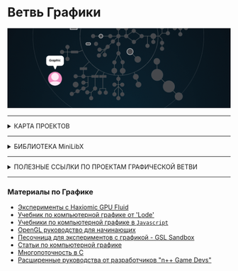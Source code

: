 # Ветвь Графики


![graphic branch](./graphic.gif)


---------------------------------------------------------------------


<details>
<summary> КАРТА ПРОЕКТОВ </summary>

![map Holy_Graph](../Holy_Graph.png)

</details>


---------------------------------------------------------------------


<details>
<summary> БИБЛИОТЕКА MiniLibX </summary>

 </br>

`MiniLibX` - это простая библиотека отрисовки графики интерфейса `X-Window`/`Cocoa`, используемая студентами Школы 42 для решения проектов `ветки Графики`.

Она предостовляет возможность создания графического программного обеспечения без каких-либо знаний в области программирования `X-Window`. Библиотека обеспечивает инструментами для простого создание окна, рисования, управления изображениями, а так же управления основными событиями(нажатия клавиатуры, движение мыши).

## УСТАНОВКА MiniLibX НА LINUX

Для решения проектов ветки Графики вам понадибится библиотека для отрисовки графики.

На компьютерах в Школе 42 эта библиотека уже установлена по умолчанию. 

Но если вы решаететь проекты из дома используя `Linux` то вам нужно будет установить эту библиотеку самому, за несколько простых шагов используя по очереди в вашем терминале эти команды:

```
sudo apt update
sudo apt-get install -y libglu1-mesa-dev
sudo apt-get install -y freeglut3-dev
sudo apt-get install -y mesa-common-dev
sudo apt-get install -y libxext-dev
sudo apt-get install -y libxrandr-dev
sudo apt-get install -y libx11-dev
sudo apt-get install -y libbsd-dev 
sudo apt-get install -y libssl-dev

cd /usr/local/man/
sudo mkdir man1
cd ~
git clone https://github.com/42Paris/minilibx-linux.git
cd minilibx-linux
make

sudo cp man/man1/* /usr/local/man/man1/
sudo cp libmlx.a /usr/local/lib/
sudo cp mlx.h /usr/local/include/
```

> При сборке `make` может вывести множество предупреждений, но это не значит, что оно не работает!

> Чтобы посмотреть страницу руководства MiniLibX откройте ссылки ниже или используйте в терминале команду: `man mlx`


## РУКОВОДСТВА ПО БИБЛИОТЕКЕ MiniLibX :

* [mlx](./minilibx_(library_for_solving_projects_of_this_branch)/man_mlx.md) - описание библиотеки;
* [mlx_new_window](./minilibx_(library_for_solving_projects_of_this_branch)/man_mlx_new_window.md) - управление окнами;
* [mlx_pixel_put](./minilibx_(library_for_solving_projects_of_this_branch)/man_mlx_pixel_put.md) - вывод пикселей и рисование внутри окна;
* [mlx_new_image](./minilibx_(library_for_solving_projects_of_this_branch)/man_mlx_new_image.md) - манипулирование изображениями;
* [Руководство по использованию изображений в minilibX](./minilibx_(library_for_solving_projects_of_this_branch)/how_use_images_in_mimilibx.md)
* [mlx_loop](./minilibx_(library_for_solving_projects_of_this_branch)/man_mlx_loop.md) - обработка событий клавиатуры или мыши;


## ЛИНКОВКА С БИБЛИОТЕКОЙ MiniLibX

Чтобы использовать функции `MiniLibX`, вам необходимо связать свое программное обеспечение с несколькими библиотеками, включая саму библиотеку `MiniLibX`. Для этого при компиляции проекта используйте флаги `-lbsd -lmlx -lXext -lX11` во время линковки. Пример:

		gcc -Wall -Wextra -Werror main.c -lbsd -lmlx -lXext -lX11

или следующие:

		gcc -Wall -Wextra -Werror main.c -lmlx -lXext -lX11


Если вам потребуется указать путь к этим библиотекам, используйте флаг `-L`.

		gcc main.c -L/usr/X11/lib /usr/X11/lib/libmlx.a -lXext -lX11


> Чтобы использовать функции `MiniLibX` на `macOS`, вам будет нужно связать свое программное обеспечение не только с библиотекой MiniLibX но и с несколькими системными фреймворками:
> 
>		gcc -Wall -Wextra -Werror main.c -lmlx -framework OpenGL -framework AppKit

## ИСТОЧНИКИ:

  * [Домашний репозиторий библиотеки minilibx](https://github.com/42Paris/minilibx-linux)
  * [Установка библиотеки minilibX](https://achedeuzot.me/2014/12/20/installer-la-minilibx/)
  * [Руководство по библиотеке `miniLibX`](https://harm-smits.github.io/42docs/libs/minilibx)
  * [Руководство по использованию изображений в minilibX](how_use_images_in_mimilibx.md)


</details>




---------------------------------------------------------------------



<details>
<summary> ПОЛЕЗНЫЕ ССЫЛКИ ПО ПРОЕКТАМ ГРАФИЧЕСКОЙ ВЕТВИ </summary>

 </br>


## fdf (ft_wireframe)

> РАСТЕРИЗАЦИЯ И ОТОБРАЖЕНИЕ КАРКАСА ИЗ ФАЙЛА

* Формат `XPM` и `BMP` - вы должны уметь загружать изображения и сохранять их в стандартном формате:
  - [Формат `X PixMap`(XPM)](https://en.wikipedia.org/wiki/X_PixMap)
  - [Формат `BMP`](https://en.wikipedia.org/wiki/BMP_file_format)
  - [Конвертёр `XMP`](https://www.online-utility.org/image/convert/to/XMP)
  - [Создание "BMP" изображений на чистом "C"](https://stackoverflow.com/a/47785639)
  - [Формат BMP на StackOverflow](https://stackoverflow.com/questions/2654480/writing-bmp-image-in-pure-c-c-without-other-libraries)
  - [Объяснение формата BMP](https://web.archive.org/web/20080912171714/http://www.fortunecity.com/skyscraper/windows/364/bmpffrmt.html)
  - [документация по функции open()](https://man7.org/linux/man-pages/man2/open.2.html)
  - [Использование режима аргумента "O_CREAT"](https://stackoverflow.com/a/28466757)
* [Изучение компьютерной графики с нуля на `Scratchapixel.com`](https://www.scratchapixel.com/)
* [ВИДЕО ПО ЛИНЕЙНОЙ АЛГЕБРЕ [RU]](https://www.youtube.com/channel/UC6hAYNOWMmuqOBvFOuAFKwA)
* [ЛИНЕЙНАЯ АЛГЕБРА ДЛЯ РАЗРАБОТЧИКОВ ИГР [RU]](https://habr.com/ru/post/131931/)
* [Сущность линейной алгебры](https://www.youtube.com/playlist?list=PLZHQObOWTQDPD3MizzM2xVFitgF8hE_ab)
* [Вектор](https://www.khanacademy.org/math/linear-algebra/vectors-and-spaces/vectors/v/vector-introduction-linear-algebra)
* [Линейные комбинации и промежутки векторов](https://www.khanacademy.org/math/linear-algebra/vectors-and-spaces/linear-combinations/v/linear-combinations-and-span)
* [Вращение матрицы](https://en.wikipedia.org/wiki/Rotation_matrix)
* [Руководство по Перспективной проекции и трансформации](./books_for_graphics/perspective_projection.pdf)
* [Ecere 3D Coding Black Hole Tutorial](http://www.ecere.com/3dbhole/)
* [Алгоритм рисования линий DDA](https://www.youtube.com/watch?v=W5P8GlaEOSI)
* [Цифровой дифференциальный анализатор](https://en.wikipedia.org/wiki/Digital_differential_analyzer_(graphics_algorithm))
* [Алгоритм](https://www.geeksforgeeks.org/bresenhams-line-generation-algorithm/) рисования линии Брезенхема и [[видео с алгоритмом]](https://www.youtube.com/watch?v=RGB-wlatStc)
* [Линейный алгоритм Брезенхема - Википедия](https://en.wikipedia.org/wiki/Bresenham%27s_line_algorithm)
* [Математика для цветового градиента](https://stackoverflow.com/questions/12554614/maths-for-color-gradient)
* [Обнаружение видимой поверхности](https://www.tutorialspoint.com/computer_graphics/visible_surface_detection.htm)
* [3D Вращение](https://behreajj.medium.com/3d-rotations-in-processing-vectors-matrices-quaternions-10e2fed5f0a3)
* [Матрицы предварительного расчета](https://www.khanacademy.org/math/precalculus/precalc-matrices)
* [Линейная интерполяция](https://en.wikipedia.org/wiki/Linear_interpolation)
* [Кривая `Лиссажу`](https://en.wikipedia.org/wiki/Lissajous_curve)
* [Линейный алгоритм Сяолинь Ву](https://en.wikipedia.org/wiki/Xiaolin_Wu%27s_line_algorithm)
* [Матрицы в математике](https://en.wikipedia.org/wiki/Matrix_(mathematics))
* [Преобразования матриц - OpenGL](https://open.gl/transformations)
* [Введение в Матрицы](https://www.khanacademy.org/math/precalculus/x9e81a4f98389efdf:matrices/x9e81a4f98389efdf:mat-intro/v/introduction-to-the-matrix)
* [Преобразование в 3D](https://www.cs.uic.edu/~jbell/CourseNotes/ComputerGraphics/3DTransforms.html)


## fract`ol (ft_fractal)

> ВИЗУАЛИЗАЦИЯ `ТРИПОВОГО` НАБОРА ФРАКТАЛОВ - `Mandelbrot` & `Julia`

* [Действительные, мнимые, комплексные числа.](https://www.wikihow.com/Plot-the-Mandelbrot-Set-By-Hand)
Найдите мнимые числа. Добавьте числа в функцию для Мандельброта.
* [Ниже макрос для формулы, который может быть полезен. Масштабируйте диапазон до известного минимума и максимума](https://stackoverflow.com/questions/5294955/how-to-scale-down-a-range-of-numbers-with-a-known-min-and-max-value)
* [Множества `Julia` и `Mandelbrot`. Руководство](https://lodev.org/cgtutor/juliamandelbrot.html)
* [Понимание множеств `Julia` и `Mandelbrot` - Карл Симс](http://www.karlsims.com/julia.html)
* [Рисование множества Мандельброта вручную](https://www.wikihow.com/Plot-the-Mandelbrot-Set-By-Hand)
* [Учебник по множеству `Mandelbrot`](https://jonisalonen.com/2013/lets-draw-the-mandelbrot-set/)
* [Фрактал `Julia` (Википедия)](https://en.wikipedia.org/wiki/Julia_set)
* [Альтернативные фракталы: 4d `Julia`](http://www.relativitybook.com/CoolStuff/julia_set_4d.html)
* [Код отрисовки `Julia`](https://stackoverflow.com/questions/33978167/julia-set-rendering-code)
* [Фрактал `Apollony`](https://prezi.com/k91ydacvfjqp/apollonian-gasket-fractal/)
* [Фрактал  Аполлония Пергского - `Apollony` (Википедия)](https://en.wikipedia.org/wiki/Apollonian_gasket)
* [Серпинский ковер - Википедия](https://en.wikipedia.org/wiki/Sierpi%C5%84ski_carpet)
* [Альтернативные фракталы](http://www.relativitybook.com/CoolStuff/julia_set.html)
* [Анимированный фрактал в реальном времени всего из 32 строк кода Javascript](http://slicker.me/fractals/animate.htm)
* [Видео по вселеной фракталов](http://www.fractal-animation.net/ufvp.html)
* [Фрактальное вдохновение на 'Deviantart'](https://www.deviantart.com/lyc/gallery)
* [Гиперсложные фракталы](http://bugman123.com/Hypercomplex/)
* [Альтернативные фракталы: наглядное руководство по фрактальной геометрии и дизайну](https://books.google.co.uk/books?id=SJRNoOaXs2wC)
* [Эксперименты со фракталами](https://github.com/foobar167/fractals)
* [Бесконечное деление конгруэнтных сходств](http://www.benpadiah.com/MISC_diagrams/pages/equations/holognomon.html)
* [Масштабирование диапазона до известного минимума и максимума](https://stackoverflow.com/questions/5294955/how-to-scale-down-a-range-of-numbers-with-a-known-min-and-max-value)
* [Примеры рекурсии на `Java`]()
* [Bugman123](http://bugman123.com/index.html)


## rt_v1 (miniRT)

> СОЗДАНИЕ ТРАССИРОВЩИКА ЛУЧЕЙ

* [Лекция 'Калифорнийского университета' в 'Дэвисе': 49 минут](https://www.youtube.com/watch?v=Ahp6LDQnK4Y)
* [Практическое руководство от `Disney` про отслеживание пути: 10 минут](https://www.youtube.com/watch?v=frLwRLS_ZR0)
* [Трассировка Лучей [ en ]](https://users.csc.calpoly.edu/~zwood/teaching/csc471/final09/nkowshik_webpage/)
* [Введение в трассировку лучей: простой метод создания 3D-изображений](https://www.scratchapixel.com/lessons/3d-basic-rendering/introduction-to-ray-tracing)
* [Минимальный трассировщик лучей: рендеринг простых фигур [ en ]](https://www.scratchapixel.com/lessons/3d-basic-rendering/minimal-ray-tracer-rendering-simple-shapes)
* [Написание Трассировки Лучей в Rust](https://bheisler.github.io/post/writing-raytracer-in-rust-part-1/)
* [Курс 1 по трассировке лучей / трассировке пути](https://www.youtube.com/watch?v=1HYhrx9bzP8&ab_channel=NicolasBonneel)
* [Основы трассировки лучей, Часть 1: Основы трассировки лучей [ en ]](https://www.youtube.com/watch?v=gBPNO6ruevk&feature=youtu.be&ab_channel=NVIDIADeveloper)

* Книги по трассировке лучей:
  - [Главное о трассировке лучей](./books_for_graphics/basic_algo_ray_tracing.pdf)
  - [Основы трассировки лучей](./books_for_graphics/fundamentals_of_ray_tracing.pdf)
  - [Учебное пособие по трассировке лучей от команды 'Codermind'](./books_for_graphics/codermind_ray_tracing_tutorial.pdf)
  - [Практическое руководство - "Трассировка лучей за одни выходные"](./books_for_graphics/ray_tracing_in_a_weekend.pdf)
  - [Самоцветы с трассировкой лучей. Высококачественный рендеринг в реальном времени с помощью DXR и других API](./books_for_graphics/unofficial_ray_tracing_gems.pdf)
  - [Задача трассировщика лучей. Руководство по тестированию вашего первого 3D-рендерера](./books_for_graphics/jamis_buck_-_the_ray_tracer_challenge.epub)


## wolf3d (cub3d)

> СОЗДАНИЕ ИГРОВОГО ДВИЖКА, ТАКОГО ЖЕ КАК В ИГРЕ `wolfenstein`, C ПРОБРОСКОЙ ЛУЧЕЙ(`raycasting`)

* [Проброска лучей(`raycasting`) - Википедия](https://en.wikipedia.org/wiki/Ray_casting)
* [Полное руководство по проброске лучей(raycasting) 'Lode' ](http://lodev.org/cgtutor/raycasting.html)
* [Полное руководство по проброске лучей(raycasting) на французском языке (перевод английского руководства)](http://forums.mediabox.fr/wiki/tutoriaux/flashplatform/affichage/3d/raycasting)
* [Учебное пособие по `raycasting`. Теория](https://permadi.com/1996/05/ray-casting-tutorial-table-of-contents/)
* [Создание 3D-движка в стиле Doom на C](https://www.youtube.com/watch?v=HQYsFshbkYw&ab_channel=Bisqwit)
* [Пример браузерной версии игры Wolfenstein 3D](http://users.atw.hu/wolf3d/)
* [Проброска лучей(raycasting) в JS](http://www.playfuljs.com/a-first-person-engine-in-265-lines/)
* [Учебное пособие по проброске лучей(`raycasting`) в `JS`](http://www.playfuljs.com/a-first-person-engine-in-265-lines/)
* [Движок от первого лица в 265 строках на JS](www.playfuljs.com/a-first-person-engine-in-265-lines/)
* [Проброска лучей(`raycasting`) через `Canvas`(инструмент для отрисовки в браузере)](https://mdn.github.io/canvas-raycaster/index.html)
* [Параллакс](https://en.wikipedia.org/wiki/Parallax)
* [Ортографическая проекция](https://en.wikipedia.org/wiki/Orthographic_projection)
* [Пример карт высот с проброской лучей(`raycasting`)](https://github.com/s-macke/VoxelSpace)
* [Изучение периферийного зрения в играх (с помощью Quake)](https://github.com/shaunlebron/blinky)
* [Карданный подвес как поворотная опора](https://en.wikipedia.org/wiki/Gimbal)
* [Блокировка Карданного подвеса](https://en.wikipedia.org/wiki/Gimbal_lock)
* [Технический доклад по системной инженерии](https://www.youtube.com/watch?v=lHLpKzUxjGk&ab_channel=UMKCSchoolofComputingandEngineering)
* [Stackoverflow question: `clock_gettime`](http://stackoverflow.com/questions/5167269/clock-gettime-alternative-in-mac-os-x)
* [Код для альтернативы `clock_gettime` в `os x`](https://gist.github.com/jbenet/1087739)


## ft_vox

> ГЕНЕРИРОВАНИЕ ЛАНДШАФТА

* [Реалистичный ландшафт в 130 строках на JS](http://www.playfuljs.com/realistic-terrain-in-130-lines/)


</details>


---------------------------------------------------------------------

### Материалы по Графике

  * [Эксперименты с Haxiomic GPU Fluid](http://haxiomic.github.io/GPU-Fluid-Experiments/html5/)
  * [Учебник по компьютерной графике от 'Lode'](https://lodev.org/cgtutor/)
  * [Учебники по компьютерной графике в `Javascript`](http://www.playfuljs.com/)
  * [OpenGL руководство для начинающих](http://www.opengl-tutorial.org/beginners-tutorials/)
  * [Песочница для экспериментов с графикой - GSL Sandbox](http://glslsandbox.com/e#25304.0)
  * [Статьи по компьютерной графике](https://iquilezles.org/www/index.htm)
  * [Многопоточность в C](https://softpixel.com/~cwright/programming/threads/threads.c.php)
  * [Расширенные руководства от разработчиков "n++ Game Devs"](http://www.metanetsoftware.com/dev/tutorials)

